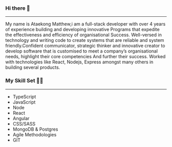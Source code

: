 ### Hi there 👋
_____________________________________________________________________________________

My name is Ataekong Matthew,i am a full-stack developer with over 4 years of experience building and developing innovative Programs that expedite the effectiveness and efficiency of organisational Success. Well-versed in technology and writing code to create systems that are reliable and system friendly.Confident communicator, strategic thinker and innovative creator to develop software that is customised to meet a company’s organisational needs, highlight their core competencies And further their success. Worked with technologies like React, Nodejs, Express amongst many others in building several products.

### My Skill Set 🧑‍💻
______________________________________________________________________________________

* TypeScript
* JavaScript
* Node
* React
* Angular
* CSS/SASS
* MongoDB & Postgres
* Agile Methodologies
* GIT


